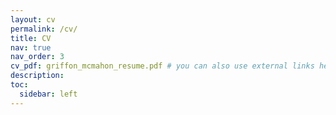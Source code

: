 ```yaml
---
layout: cv
permalink: /cv/
title: CV
nav: true
nav_order: 3
cv_pdf: griffon_mcmahon_resume.pdf # you can also use external links here
description: 
toc:
  sidebar: left
---
```

